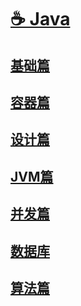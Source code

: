 # [☕️ Java](/README)

## [<i class="fas fa-fw fa-archive"></i> 基础篇](/all/basic_0)
## [<i class="fas fa-fw fa-box"></i> 容器篇](/all/container_0)
## [<i class="fas fa-fw fa-balance-scale"></i> 设计篇](/all/design_0)
## [<i class="fas fa-fw fa-lightbulb"></i> JVM篇](/all/jvm_0)
## [<i class="fas fa-fw fa-lock"></i> 并发篇](/all/concurrency_0)
## [<i class="fas fa-fw fa-database"></i> 数据库](/all/db_0)
## [<i class="fas fa-fw fa-laptop-code"></i> 算法篇](/all/algorithm_0)

<style>
	/* 首页目录 */
	.markdown-section h2 {
	  margin: 0.8rem 0 0.8rem 1rem !important;
      font-size: 1.2rem !important;
	}
</style>
